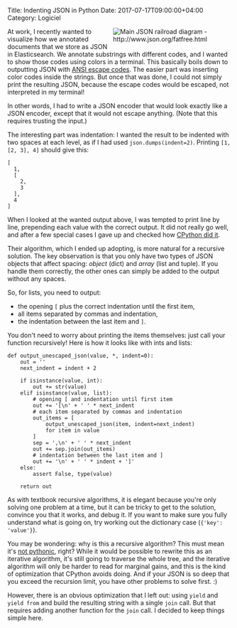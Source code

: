 Title: Indenting JSON in Python
Date: 2017-07-17T09:00:00+04:00
Category: Logiciel

<img alt="Main JSON railroad diagram - http://www.json.org/fatfree.html" src="{static}/images/json_value.gif" style="float: right; max-width:50%; max-height: 300px; height:auto; padding: 0 1em 1em 0"/>

At work, I recently wanted to visualize how we annotated documents
that we store as JSON in Elasticsearch. We annotate substrings with
different codes, and I wanted to show those codes using colors in a
terminal. This basically boils down to outputting JSON with [ANSI
escape codes](https://en.wikipedia.org/wiki/ANSI_escape_code). The
easier part was inserting color codes inside the strings. But once
that was done, I could not simply print the resulting JSON, because
the escape codes would be escaped, not interpreted in my terminal!

In other words, I had to write a JSON encoder that would look exactly
like a JSON encoder, except that it would not escape anything. (Note
that this requires trusting the input.)

The interesting part was indentation: I wanted the result to be
indented with two spaces at each level, as if I had used
`json.dumps(indent=2)`. Printing `[1, [2, 3], 4]` should give this:

```
[
  1,
  [
    2,
    3
  ],
  4
]
```

When I looked at the wanted output above, I was tempted to print line
by line, prepending each value with the correct output. It did not
really go well, and after a few special cases I gave up and checked
how [CPython did
it](https://github.com/python/cpython/blob/master/Lib/json/encoder.py).

Their algorithm, which I ended up adopting, is more natural for a
recursive solution. The key observation is that you only have two
types of JSON objects that affect spacing: *object* (dict) and *array*
(list and tuple). If you handle them correctly, the other ones can
simply be added to the output without any spaces.

So, for lists, you need to output:

 * the opening `[` plus the correct indentation until the first item,
 * all items separated by commas and indentation,
 * the indentation between the last item and `]`.

You don't need to worry about printing the items themselves: just call
your function recursively! Here is how it looks like with ints and
lists:

```
def output_unescaped_json(value, *, indent=0):
    out = ''
    next_indent = indent + 2

    if isinstance(value, int):
        out += str(value)
    elif isinstance(value, list):
        # opening [ and indentation until first item
        out += '[\n' + ' ' * next_indent
        # each item separated by commas and indentation
        out_items = [
            output_unescaped_json(item, indent=next_indent)
            for item in value
        ]
        sep = ',\n' + ' ' * next_indent
        out += sep.join(out_items)
        # indentation between the last item and ]
        out += '\n' + ' ' * indent + ']'
    else:
        assert False, type(value)

    return out
```

As with textbook recursive algorithms, it is elegant because you're
only solving one problem at a time, but it can be tricky to get to the
solution, convince you that it works, and debug it. If you want to
make sure you fully understand what is going on, try working out the
dictionary case (`{'key': 'value'}`).

You may be wondering: why is this a recursive algorithm? This must
mean it's [not
pythonic](http://neopythonic.blogspot.fr/2009/04/tail-recursion-elimination.html),
right? While it would be possible to rewrite this as an iterative
algorithm, it's still going to traverse the whole tree, and the
iterative algorithm will only be harder to read for marginal gains,
and this is the kind of optimization that CPython avoids doing. And
if your JSON is so deep that you exceed the recursion limit, you have
other problems to solve first. :)

However, there is an obvious optimization that I left out: using
`yield` and `yield from` and build the resulting string with a single
`join` call. But that requires adding another function for the `join`
call. I decided to keep things simple here.

<!-- vim: spelllang=en
-->
